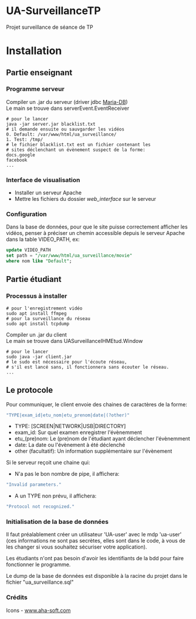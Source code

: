 # UA-SurveillanceTP
Projet surveillance de séance de TP

# Installation
## Partie enseignant
### Programme serveur
Compiler un .jar du serveur (driver jdbc [Maria-DB](https://downloads.mariadb.org/connector-java/2.2.1/))  
Le main se trouve dans serverEvent.EventReceiver
```shell
# pour le lancer
java -jar server.jar blacklist.txt
# il demande ensuite ou sauvgarder les vidéos
0. Default: /var/www/html/ua_surveillance/
1. Test: /tmp/
# le fichier blacklist.txt est un fichier contenant les
# sites déclenchant un évènement suspect de la forme:
docs.google
facebook
...
```
### Interface de visualisation
* Installer un serveur Apache
* Mettre les fichiers du dossier *web_interface* sur le serveur

### Configuration
Dans la base de données, pour que le site puisse correctement afficher les vidéos, penser à préciser un chemin accessible depuis le serveur Apache dans la table VIDEO_PATH, ex:
```sql
update VIDEO_PATH
set path = "/var/www/html/ua_surveillance/movie"
where nom like "Default";
```

## Partie étudiant
### Processus à installer
```shell
# pour l'enregistrement vidéo
sudo apt install ffmpeg
# pour la surveillance du réseau
sudo apt install tcpdump
```
Compiler un .jar du client  
Le main se trouve dans UASurveillanceIHMEtud.Window
```shell
# pour le lancer
sudo java -jar client.jar
# le sudo est nécessaire pour l'écoute réseau,
# s'il est lancé sans, il fonctionnera sans écouter le réseau.
...
```

## Le protocole
Pour communiquer, le client envoie des chaines de caractères de la forme:
```java
"TYPE|exam_id|etu_nom|etu_prenom|date|(?other)"
```
* TYPE: [SCREEN|NETWORK|USB|DIRECTORY]
* exam_id: Sur quel examen enregistrer l'évènemment
* etu_(pre)nom: Le (pre)nom de l'étudiant ayant déclencher l'évènemment
* date: La date ou l'évènement à été déclenché
* other (facultatif): Un information supplémentaire sur l'évènement

Si le serveur reçoit une chaine qui:
* N'a pas le bon nombre de pipe, il affichera:
```java
"Invalid parameters."
```
* A un TYPE non prévu, il affichera:
```java
"Protocol not recognized."
```

### Initialisation de la base de données
Il faut préalablement créer un utilisateur 'UA-user' avec le mdp 'ua-user' (ces informations ne sont pas secrètes, elles sont dans le code, à vous de les changer si vous souhaitez sécuriser votre application).  

Les étudiants n'ont pas besoin d'avoir les identifiants de la bdd pour faire fonctionner le programme.

Le dump de la base de données est disponible à la racine du projet dans le fichier "ua_surveillance.sql"

### Crédits
Icons - www.aha-soft.com
